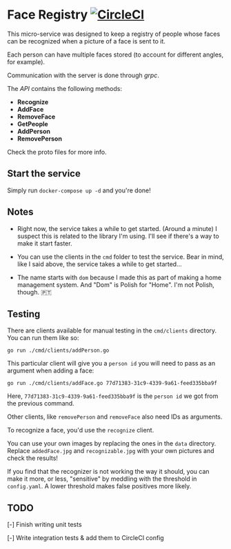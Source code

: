 # Face Registry [![CircleCI](https://circleci.com/gh/diogox/dom-face-registry.svg?style=svg)](https://circleci.com/gh/diogox/dom-face-registry)

This micro-service was designed to keep a registry of people whose faces can 
be recognized when a picture of a face is sent to it.

Each person can have multiple faces stored (to account for different angles, for example).

Communication with the server is done through *grpc*.

The *API* contains the following methods:
* **Recognize**
* **AddFace**
* **RemoveFace**
* **GetPeople**
* **AddPerson**
* **RemovePerson**

Check the proto files for more info.

## Start the service
Simply run `docker-compose up -d` and you're done!

## Notes
* Right now, the service takes a while to get started. (Around a minute)
I suspect this is related to the library I'm using. 
I'll see if there's a way to make it start faster.

* You can use the clients in the `cmd` folder to test the service. 
Bear in mind, like I said above, the service takes a while to get started...

* The name starts with `dom` because I made this as part of making a 
home management system. And "Dom" is Polish for "Home". I'm not Polish, though. :portugal:

## Testing
There are clients available for manual testing in the `cmd/clients` directory. 
You can run them like so:

```shell script
go run ./cmd/clients/addPerson.go
```

This particular client will give you a `person id` you will need to pass as an 
argument when adding a face:

```shell script
go run ./cmd/clients/addFace.go 77d71383-31c9-4339-9a61-feed335bba9f
```

Here, `77d71383-31c9-4339-9a61-feed335bba9f` is the `person id` we got from the previous 
command.

Other clients, like `removePerson` and `removeFace` also need IDs as arguments.

To recognize a face, you'd use the `recognize` client. 

You can use your own images by replacing the ones in the `data` directory.
Replace `addedFace.jpg` and `recognizable.jpg` with your own pictures and 
check the results!

If you find that the recognizer is not working the way it should, you 
can make it more, or less, "sensitive" by meddling with the threshold
in `config.yaml`. A lower threshold makes false positives more likely.

## TODO
[-] Finish writing unit tests

[-] Write integration tests & add them to CircleCI config
